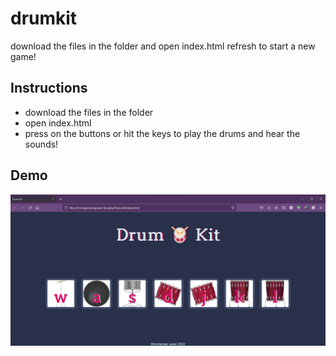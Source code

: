 # drumkit
download the files in the folder and open index.html refresh to start a new game!
## Instructions
- download the files in the folder  
- open index.html
- press on the buttons or hit the keys to play the drums and hear the sounds!

## Demo
![](./drum-screens/1.png)



